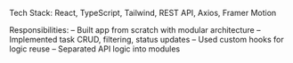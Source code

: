 Tech Stack: React, TypeScript, Tailwind, REST API, Axios, Framer Motion

Responsibilities:
– Built app from scratch with modular architecture
– Implemented task CRUD, filtering, status updates
– Used custom hooks for logic reuse
– Separated API logic into modules

